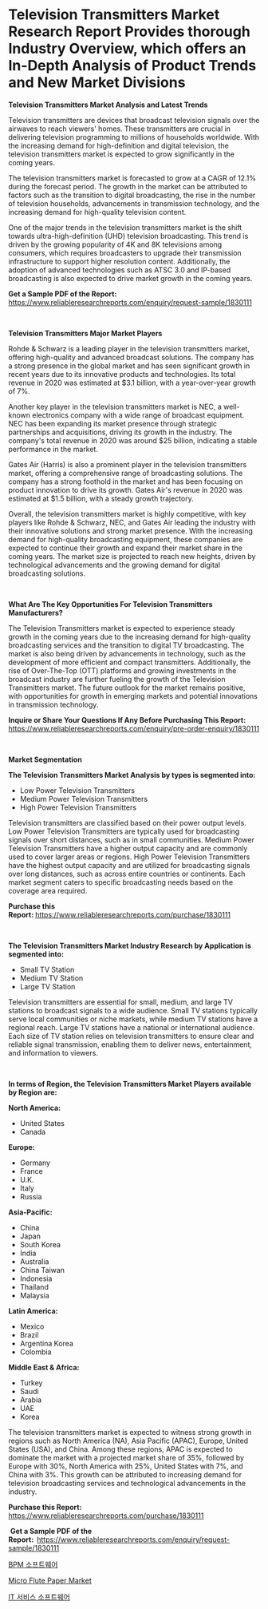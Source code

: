 <p><h1>Television Transmitters Market Research Report Provides thorough Industry Overview, which offers an In-Depth Analysis of Product Trends and New Market Divisions</h1></p><p><strong>Television Transmitters Market Analysis and Latest Trends</strong></p>
<p><p>Television transmitters are devices that broadcast television signals over the airwaves to reach viewers' homes. These transmitters are crucial in delivering television programming to millions of households worldwide. With the increasing demand for high-definition and digital television, the television transmitters market is expected to grow significantly in the coming years.</p><p>The television transmitters market is forecasted to grow at a CAGR of 12.1% during the forecast period. The growth in the market can be attributed to factors such as the transition to digital broadcasting, the rise in the number of television households, advancements in transmission technology, and the increasing demand for high-quality television content.</p><p>One of the major trends in the television transmitters market is the shift towards ultra-high-definition (UHD) television broadcasting. This trend is driven by the growing popularity of 4K and 8K televisions among consumers, which requires broadcasters to upgrade their transmission infrastructure to support higher resolution content. Additionally, the adoption of advanced technologies such as ATSC 3.0 and IP-based broadcasting is also expected to drive market growth in the coming years.</p></p>
<p><strong>Get a Sample PDF of the Report:&nbsp;</strong> <a href="https://www.reliableresearchreports.com/enquiry/request-sample/1830111">https://www.reliableresearchreports.com/enquiry/request-sample/1830111</a></p>
<p>&nbsp;</p>
<p><strong>Television Transmitters Major Market Players</strong></p>
<p><p>Rohde & Schwarz is a leading player in the television transmitters market, offering high-quality and advanced broadcast solutions. The company has a strong presence in the global market and has seen significant growth in recent years due to its innovative products and technologies. Its total revenue in 2020 was estimated at $3.1 billion, with a year-over-year growth of 7%.</p><p>Another key player in the television transmitters market is NEC, a well-known electronics company with a wide range of broadcast equipment. NEC has been expanding its market presence through strategic partnerships and acquisitions, driving its growth in the industry. The company's total revenue in 2020 was around $25 billion, indicating a stable performance in the market.</p><p>Gates Air (Harris) is also a prominent player in the television transmitters market, offering a comprehensive range of broadcasting solutions. The company has a strong foothold in the market and has been focusing on product innovation to drive its growth. Gates Air's revenue in 2020 was estimated at $1.5 billion, with a steady growth trajectory.</p><p>Overall, the television transmitters market is highly competitive, with key players like Rohde & Schwarz, NEC, and Gates Air leading the industry with their innovative solutions and strong market presence. With the increasing demand for high-quality broadcasting equipment, these companies are expected to continue their growth and expand their market share in the coming years. The market size is projected to reach new heights, driven by technological advancements and the growing demand for digital broadcasting solutions.</p></p>
<p>&nbsp;</p>
<p><strong>What Are The Key Opportunities For Television Transmitters Manufacturers?</strong></p>
<p><p>The Television Transmitters market is expected to experience steady growth in the coming years due to the increasing demand for high-quality broadcasting services and the transition to digital TV broadcasting. The market is also being driven by advancements in technology, such as the development of more efficient and compact transmitters. Additionally, the rise of Over-The-Top (OTT) platforms and growing investments in the broadcast industry are further fueling the growth of the Television Transmitters market. The future outlook for the market remains positive, with opportunities for growth in emerging markets and potential innovations in transmission technology.</p></p>
<p><strong>Inquire or Share Your Questions If Any Before Purchasing This Report:</strong> <a href="https://www.reliableresearchreports.com/enquiry/pre-order-enquiry/1830111">https://www.reliableresearchreports.com/enquiry/pre-order-enquiry/1830111</a></p>
<p>&nbsp;</p>
<p><strong>Market Segmentation</strong></p>
<p><strong>The Television Transmitters Market Analysis by types is segmented into:</strong></p>
<p><ul><li>Low Power Television Transmitters</li><li>Medium Power Television Transmitters</li><li>High Power Television Transmitters</li></ul></p>
<p><p>Television transmitters are classified based on their power output levels. Low Power Television Transmitters are typically used for broadcasting signals over short distances, such as in small communities. Medium Power Television Transmitters have a higher output capacity and are commonly used to cover larger areas or regions. High Power Television Transmitters have the highest output capacity and are utilized for broadcasting signals over long distances, such as across entire countries or continents. Each market segment caters to specific broadcasting needs based on the coverage area required.</p></p>
<p><strong>Purchase this Report:&nbsp;</strong><a href="https://www.reliableresearchreports.com/purchase/1830111">https://www.reliableresearchreports.com/purchase/1830111</a></p>
<p>&nbsp;</p>
<p><strong>The Television Transmitters Market Industry Research by Application is segmented into:</strong></p>
<p><ul><li>Small TV Station</li><li>Medium TV Station</li><li>Large TV Station</li></ul></p>
<p><p>Television transmitters are essential for small, medium, and large TV stations to broadcast signals to a wide audience. Small TV stations typically serve local communities or niche markets, while medium TV stations have a regional reach. Large TV stations have a national or international audience. Each size of TV station relies on television transmitters to ensure clear and reliable signal transmission, enabling them to deliver news, entertainment, and information to viewers.</p></p>
<p>&nbsp;</p>
<p><strong>In terms of Region, the Television Transmitters Market Players available by Region are:</strong></p>
<p>
    <p> <strong> North America: </strong>
        <ul>
            <li>United States</li>
            <li>Canada</li>
        </ul>
        </p> 
    <p> <strong> Europe: </strong>
        <ul>
            <li>Germany</li>
            <li>France</li>
            <li>U.K.</li>
            <li>Italy</li>
            <li>Russia</li>
        </ul>
        </p> 
    <p> <strong> Asia-Pacific: </strong>
        <ul>
            <li>China</li>
            <li>Japan</li>
            <li>South Korea</li>
            <li>India</li>
            <li>Australia</li>
            <li>China Taiwan</li>
            <li>Indonesia</li>
            <li>Thailand</li>
            <li>Malaysia</li>
        </ul>
        </p> 
    <p> <strong> Latin America: </strong>
        <ul>
            <li>Mexico</li>
            <li>Brazil</li>
            <li>Argentina Korea</li>
            <li>Colombia</li>
        </ul>
        </p> 
    <p> <strong> Middle East & Africa: </strong>
        <ul>
            <li>Turkey</li>
            <li>Saudi</li>
            <li>Arabia</li>
            <li>UAE</li>
            <li>Korea</li>
        </ul>
    </p>
    </p>
<p><p>The television transmitters market is expected to witness strong growth in regions such as North America (NA), Asia Pacific (APAC), Europe, United States (USA), and China. Among these regions, APAC is expected to dominate the market with a projected market share of 35%, followed by Europe with 30%, North America with 25%, United States with 7%, and China with 3%. This growth can be attributed to increasing demand for television broadcasting services and technological advancements in the industry.</p></p>
<p><strong>Purchase this Report: </strong><a href="https://www.reliableresearchreports.com/purchase/1830111">https://www.reliableresearchreports.com/purchase/1830111</a></p>
<p>&nbsp;<strong>Get a Sample PDF of the Report:&nbsp;&nbsp;</strong><a href="https://www.reliableresearchreports.com/enquiry/request-sample/1830111">https://www.reliableresearchreports.com/enquiry/request-sample/1830111</a></p>
<p><strong></strong></p>
<p><p><a href="https://github.com/CliftonFisher9067/Market-Research-Report-List-1/blob/main/214926811281.md">BPM 소프트웨어</a></p><p><a href="https://invited-way-688.notion.site/Micro-Flute-Paper-Market-Size-Evaluating-its-Market-Trends-Growth-and-Projections-2024-2031-6b1b3f9b15f548938f181a0091fb5b74">Micro Flute Paper Market</a></p><p><a href="https://github.com/vskv4779xr1/Market-Research-Report-List-1/blob/main/539151911280.md">IT 서비스 소프트웨어</a></p></p>